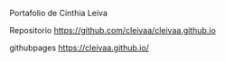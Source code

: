 Portafolio de Cinthia Leiva

Repositorio
https://github.com/cleivaa/cleivaa.github.io


githubpages
https://cleivaa.github.io/